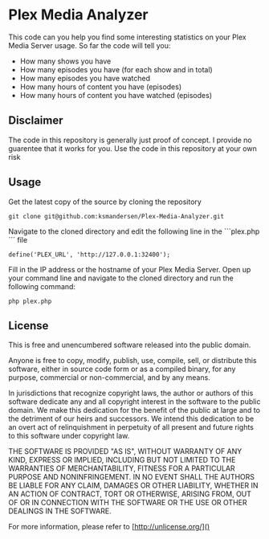 # Plex Media Analyzer
This code can you help you find some interesting statistics on your Plex Media Server usage.
So far the code will tell you:

* How many shows you have
* How many episodes you have (for each show and in total)
* How many episodes you have watched
* How many hours of content you have (episodes)
* How many hours of content you have watched (episodes)

## Disclaimer
The code in this repository is generally just proof of concept.
I provide no guarentee that it works for you. Use the code in this repository at your own risk



## Usage
Get the latest copy of the source by cloning the repository

	git clone git@github.com:ksmandersen/Plex-Media-Analyzer.git
	
Navigate to the cloned directory and edit the following line in the ```plex.php´´´ file

	define('PLEX_URL', 'http://127.0.0.1:32400');
	
Fill in the IP address or the hostname of your Plex Media Server.
Open up your command line and navigate to the cloned directory and run the following command:

	php plex.php

## License
This is free and unencumbered software released into the public domain.

Anyone is free to copy, modify, publish, use, compile, sell, or
distribute this software, either in source code form or as a compiled
binary, for any purpose, commercial or non-commercial, and by any
means.

In jurisdictions that recognize copyright laws, the author or authors
of this software dedicate any and all copyright interest in the
software to the public domain. We make this dedication for the benefit
of the public at large and to the detriment of our heirs and
successors. We intend this dedication to be an overt act of
relinquishment in perpetuity of all present and future rights to this
software under copyright law.

THE SOFTWARE IS PROVIDED "AS IS", WITHOUT WARRANTY OF ANY KIND,
EXPRESS OR IMPLIED, INCLUDING BUT NOT LIMITED TO THE WARRANTIES OF
MERCHANTABILITY, FITNESS FOR A PARTICULAR PURPOSE AND NONINFRINGEMENT.
IN NO EVENT SHALL THE AUTHORS BE LIABLE FOR ANY CLAIM, DAMAGES OR
OTHER LIABILITY, WHETHER IN AN ACTION OF CONTRACT, TORT OR OTHERWISE,
ARISING FROM, OUT OF OR IN CONNECTION WITH THE SOFTWARE OR THE USE OR
OTHER DEALINGS IN THE SOFTWARE.

For more information, please refer to [http://unlicense.org/]()